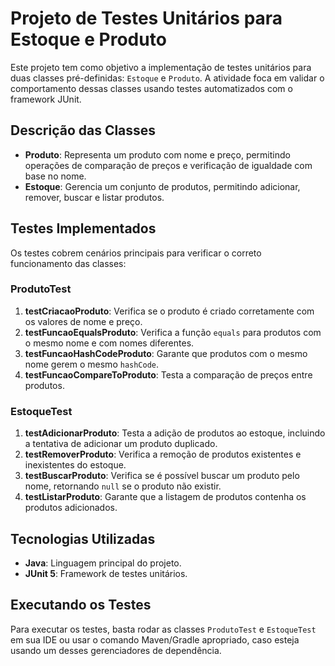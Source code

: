 # Projeto de Testes Unitários para Estoque e Produto

Este projeto tem como objetivo a implementação de testes unitários para duas classes pré-definidas: `Estoque` e `Produto`. A atividade foca em validar o comportamento dessas classes usando testes automatizados com o framework JUnit.

## Descrição das Classes

- **Produto**: Representa um produto com nome e preço, permitindo operações de comparação de preços e verificação de igualdade com base no nome.
- **Estoque**: Gerencia um conjunto de produtos, permitindo adicionar, remover, buscar e listar produtos.

## Testes Implementados

Os testes cobrem cenários principais para verificar o correto funcionamento das classes:

### ProdutoTest
1. **testCriacaoProduto**: Verifica se o produto é criado corretamente com os valores de nome e preço.
2. **testFuncaoEqualsProduto**: Verifica a função `equals` para produtos com o mesmo nome e com nomes diferentes.
3. **testFuncaoHashCodeProduto**: Garante que produtos com o mesmo nome gerem o mesmo `hashCode`.
4. **testFuncaoCompareToProduto**: Testa a comparação de preços entre produtos.

### EstoqueTest
1. **testAdicionarProduto**: Testa a adição de produtos ao estoque, incluindo a tentativa de adicionar um produto duplicado.
2. **testRemoverProduto**: Verifica a remoção de produtos existentes e inexistentes do estoque.
3. **testBuscarProduto**: Verifica se é possível buscar um produto pelo nome, retornando `null` se o produto não existir.
4. **testListarProduto**: Garante que a listagem de produtos contenha os produtos adicionados.

## Tecnologias Utilizadas

- **Java**: Linguagem principal do projeto.
- **JUnit 5**: Framework de testes unitários.

## Executando os Testes

Para executar os testes, basta rodar as classes `ProdutoTest` e `EstoqueTest` em sua IDE ou usar o comando Maven/Gradle apropriado, caso esteja usando um desses gerenciadores de dependência.
